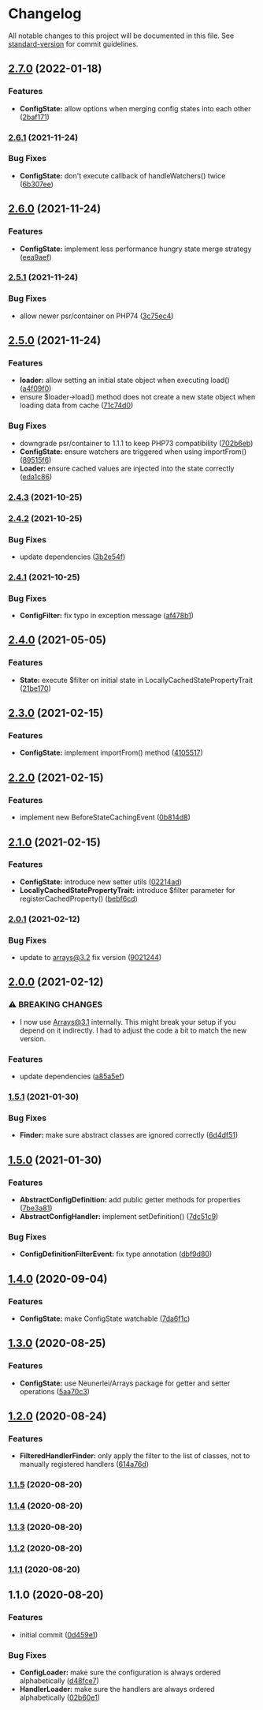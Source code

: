 # Changelog

All notable changes to this project will be documented in this file. See [standard-version](https://github.com/conventional-changelog/standard-version) for commit guidelines.

## [2.7.0](https://github.com/Neunerlei/configuration/compare/v2.6.1...v2.7.0) (2022-01-18)


### Features

* **ConfigState:** allow options when merging config states into each other ([2baf171](https://github.com/Neunerlei/configuration/commit/2baf1717d0fc35cf7b0adc2f452fc2a2b40d1887))

### [2.6.1](https://github.com/Neunerlei/configuration/compare/v2.6.0...v2.6.1) (2021-11-24)


### Bug Fixes

* **ConfigState:** don't execute callback of handleWatchers() twice ([6b307ee](https://github.com/Neunerlei/configuration/commit/6b307eef856d7855a83c8bdca8a76748a3efc7ff))

## [2.6.0](https://github.com/Neunerlei/configuration/compare/v2.5.1...v2.6.0) (2021-11-24)


### Features

* **ConfigState:** implement less performance hungry state merge strategy ([eea9aef](https://github.com/Neunerlei/configuration/commit/eea9aef9eadfd96a313ef8958c696f2f25baf573))

### [2.5.1](https://github.com/Neunerlei/configuration/compare/v2.5.0...v2.5.1) (2021-11-24)


### Bug Fixes

* allow newer psr/container on PHP74 ([3c75ec4](https://github.com/Neunerlei/configuration/commit/3c75ec4ae7e1302befa7860cecdafecb788994ec))

## [2.5.0](https://github.com/Neunerlei/configuration/compare/v2.4.3...v2.5.0) (2021-11-24)


### Features

* **loader:** allow setting an initial state object when executing load() ([a4f09f0](https://github.com/Neunerlei/configuration/commit/a4f09f07090dd552cc2d3dca52ff5d7941c4b6d3))
* ensure $loader->load() method does not create a new state object when loading data from cache ([71c74d0](https://github.com/Neunerlei/configuration/commit/71c74d00f5169861614883fc8327635e219dc82e))


### Bug Fixes

* downgrade psr/container to 1.1.1 to keep PHP73 compatibility ([702b6eb](https://github.com/Neunerlei/configuration/commit/702b6eb99e072d97dab617e72e64541bf4505d1a))
* **ConfigState:** ensure watchers are triggered when using importFrom() ([89515f6](https://github.com/Neunerlei/configuration/commit/89515f6c3d9761d9e8db32b05a6ef52836d9a14d))
* **Loader:** ensure cached values are injected into the state correctly ([eda1c86](https://github.com/Neunerlei/configuration/commit/eda1c862c250786d8f6abf5abe6ef513897d85d4))

### [2.4.3](https://github.com/Neunerlei/configuration/compare/v2.4.2...v2.4.3) (2021-10-25)

### [2.4.2](https://github.com/Neunerlei/configuration/compare/v2.4.1...v2.4.2) (2021-10-25)


### Bug Fixes

* update dependencies ([3b2e54f](https://github.com/Neunerlei/configuration/commit/3b2e54ff768614fcea48ff4abf1620cb5c410dd5))

### [2.4.1](https://github.com/Neunerlei/configuration/compare/v2.4.0...v2.4.1) (2021-10-25)


### Bug Fixes

* **ConfigFilter:** fix typo in exception message ([af478b1](https://github.com/Neunerlei/configuration/commit/af478b18e6bd3ef932976013ec95684dd4cef04c))

## [2.4.0](https://github.com/Neunerlei/configuration/compare/v2.3.0...v2.4.0) (2021-05-05)


### Features

* **State:** execute $filter on initial state in LocallyCachedStatePropertyTrait ([21be170](https://github.com/Neunerlei/configuration/commit/21be170847fd82a851549880dcfced7e50d3fb6d))

## [2.3.0](https://github.com/Neunerlei/configuration/compare/v2.2.0...v2.3.0) (2021-02-15)


### Features

* **ConfigState:** implement importFrom() method ([4105517](https://github.com/Neunerlei/configuration/commit/41055171431bc9b457b5c8d26f57c7ae92df6156))

## [2.2.0](https://github.com/Neunerlei/configuration/compare/v2.1.0...v2.2.0) (2021-02-15)


### Features

* implement new BeforeStateCachingEvent ([0b814d8](https://github.com/Neunerlei/configuration/commit/0b814d8d996191d94f145036a0e1e962451a1087))

## [2.1.0](https://github.com/Neunerlei/configuration/compare/v2.0.1...v2.1.0) (2021-02-15)


### Features

* **ConfigState:** introduce new setter utils ([02214ad](https://github.com/Neunerlei/configuration/commit/02214adfd43f30a69a928a676be900579efe08a0))
* **LocallyCachedStatePropertyTrait:** introduce $filter parameter for registerCachedProperty() ([bebf6cd](https://github.com/Neunerlei/configuration/commit/bebf6cd51106d2ee2b9b0a0cf7aac06f0195cd83))

### [2.0.1](https://github.com/Neunerlei/configuration/compare/v2.0.0...v2.0.1) (2021-02-12)


### Bug Fixes

* update to arrays@3.2 fix version ([9021244](https://github.com/Neunerlei/configuration/commit/9021244f772afa7dbd11baa4e1606337dd08a63a))

## [2.0.0](https://github.com/Neunerlei/configuration/compare/v1.5.1...v2.0.0) (2021-02-12)


### ⚠ BREAKING CHANGES

* I now use Arrays@3.1 internally. This might break your
setup if you depend on it indirectly. I had to adjust the code a bit to
match the new version.

### Features

* update dependencies ([a85a5ef](https://github.com/Neunerlei/configuration/commit/a85a5eff40293bb5e7b66c50c015b410cd273920))

### [1.5.1](https://github.com/Neunerlei/configuration/compare/v1.5.0...v1.5.1) (2021-01-30)


### Bug Fixes

* **Finder:** make sure abstract classes are ignored correctly ([6d4df51](https://github.com/Neunerlei/configuration/commit/6d4df51b0f54fffe230da5047f62bba9ee9354d2))

## [1.5.0](https://github.com/Neunerlei/configuration/compare/v1.4.0...v1.5.0) (2021-01-30)


### Features

* **AbstractConfigDefinition:** add public getter methods for properties ([7be3a81](https://github.com/Neunerlei/configuration/commit/7be3a81c1bd2c8c85d78295252a588031073fd44))
* **AbstractConfigHandler:** implement setDefinition() ([7dc51c9](https://github.com/Neunerlei/configuration/commit/7dc51c963e116d13685cfdda05673bcbf6a81acd))


### Bug Fixes

* **ConfigDefinitionFilterEvent:** fix type annotation ([dbf9d80](https://github.com/Neunerlei/configuration/commit/dbf9d8056c4f9bbc9f6f9a194437417ec5f73aba))

## [1.4.0](https://github.com/Neunerlei/configuration/compare/v1.3.0...v1.4.0) (2020-09-04)


### Features

* **ConfigState:** make ConfigState watchable ([7da6f1c](https://github.com/Neunerlei/configuration/commit/7da6f1c24eecb388d96753718594771c467c39d8))

## [1.3.0](https://github.com/Neunerlei/configuration/compare/v1.2.0...v1.3.0) (2020-08-25)


### Features

* **ConfigState:** use Neunerlei/Arrays package for getter and setter operations ([5aa70c3](https://github.com/Neunerlei/configuration/commit/5aa70c3643698f93450980a0fda26b5c27efa030))

## [1.2.0](https://github.com/Neunerlei/configuration/compare/v1.1.5...v1.2.0) (2020-08-24)


### Features

* **FilteredHandlerFinder:** only apply the filter to the list of classes, not to manually registered handlers ([614a76d](https://github.com/Neunerlei/configuration/commit/614a76d81ba9d3b5f9d4fc1a7de086bab8cd0ef5))

### [1.1.5](https://github.com/Neunerlei/configuration/compare/v1.1.4...v1.1.5) (2020-08-20)

### [1.1.4](https://github.com/Neunerlei/configuration/compare/v1.1.3...v1.1.4) (2020-08-20)

### [1.1.3](https://github.com/Neunerlei/configuration/compare/v1.1.2...v1.1.3) (2020-08-20)

### [1.1.2](https://github.com/Neunerlei/configuration/compare/v1.1.1...v1.1.2) (2020-08-20)

### [1.1.1](https://github.com/Neunerlei/configuration/compare/v1.1.0...v1.1.1) (2020-08-20)

## 1.1.0 (2020-08-20)


### Features

* initial commit ([0d459e1](https://github.com/Neunerlei/configuration/commit/0d459e12d43e48a41435a727e0341d332f28c393))


### Bug Fixes

* **ConfigLoader:** make sure the configuration is always ordered alphabetically ([d48fce7](https://github.com/Neunerlei/configuration/commit/d48fce705fc094f743698d36c0c643b49ab16573))
* **HandlerLoader:** make sure the handlers are always ordered alphabetically ([02b60e1](https://github.com/Neunerlei/configuration/commit/02b60e1d175e9d1b2be6e2f05a5e17ede10e7723))
